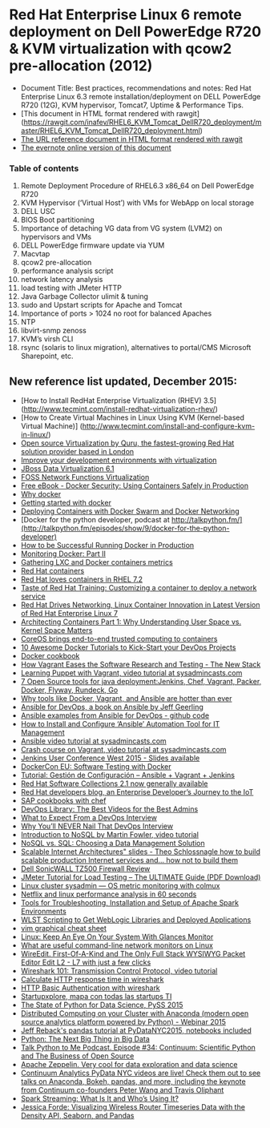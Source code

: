 # Red Hat Enterprise Linux 6 remote deployment on Dell PowerEdge R720 & KVM virtualization with qcow2 pre-allocation (2012)

- Document Title: Best practices, recommendations and notes: Red Hat Enterprise Linux 6.3 remote installation/deployment on DELL PowerEdge R720 (12G), KVM hypervisor, Tomcat7, Uptime &amp; Performance Tips.
- [This document in HTML format rendered with rawgit] (https://rawgit.com/inafev/RHEL6_KVM_Tomcat_DellR720_deployment/master/RHEL6_KVM_Tomcat_DellR720_deployment.html)  
- [The URL reference document in HTML format rendered with rawgit](https://rawgit.com/inafev/RHEL6_KVM_Tomcat_DellR720_deployment/master/URL%20references.html)
- [The evernote online version of this document](http://bit.ly/Ulb98Q )

### Table of contents
1. Remote Deployment Procedure of RHEL6.3 x86_64 on Dell PowerEdge R720
2. KVM Hypervisor (‘Virtual Host’) with VMs for WebApp on local storage
3. DELL USC
4. BIOS Boot partitioning
5. Importance of detaching VG data from VG system (LVM2) on hypervisors and VMs
6. DELL PowerEdge firmware update via YUM
7. Macvtap
8. qcow2 pre-allocation
9. performance analysis script
10. network latency analysis
11. load testing with JMeter HTTP
12. Java Garbage Collector ulimit & tuning
13. sudo and Upstart scripts for Apache and Tomcat
14. Importance of ports > 1024 no root for balanced Apaches
15. NTP
16. libvirt-snmp zenoss
17. KVM’s virsh CLI
18. rsync (solaris to linux migration), alternatives to portal/CMS Microsoft Sharepoint, etc.


## New reference list updated, December 2015:
- [How to Install RedHat Enterprise Virtualization (RHEV) 3.5] (http://www.tecmint.com/install-redhat-virtualization-rhev/)
- [How to Create Virtual Machines in Linux Using KVM (Kernel-based Virtual Machine)] (http://www.tecmint.com/install-and-configure-kvm-in-linux/)
- [Open source Virtualization by Quru, the fastest-growing Red Hat solution provider based in London](https://youtu.be/F2lxJTdfVy8)
- [Improve your development environments with virtualization](http://pyvideo.org/video/3411/improve-your-development-environments-with-virtua)
- [JBoss Data Virtualization 6.1](http://www.ossmentor.com/2015/04/data-virtualization-61-getting-started.html)
- [FOSS Network Functions Virtualization](https://www.opnfv.org) 
- [Free eBook - Docker Security: Using Containers Safely in Production](https://www.openshift.com/promotions/docker-security.html)
- [Why docker](http://www.javacodegeeks.com/2015/11/why-docker.html)
- [Getting started with docker](https://dzone.com/refcardz/getting-started-with-docker-1)
- [Deploying Containers with Docker Swarm and Docker Networking](http://www.javacodegeeks.com/2015/11/deploying-containers-docker-swarm-docker-networking.html)
- [Docker for the python developer, podcast at http://talkpython.fm/](http://talkpython.fm/episodes/show/9/docker-for-the-python-developer)
- [How to be Successful Running Docker in Production](http://www.infoq.com/news/2015/11/running-docker-production)
- [Monitoring Docker: Part II](http://blog.logscape.com/2014/07/monitoring-docker-part-ii/)
- [Gathering LXC and Docker containers metrics](http://blog.docker.com/2013/10/gathering-lxc-docker-containers-metrics/)
- [Red Hat containers](http://www.redhat.com/en/insights/containers)
- [Red Hat loves containers in RHEL 7.2](http://www.zdnet.com/article/red-hat-loves-containers-in-rhel-7-2/)
- [Taste of Red Hat Training: Customizing a container to deploy a network service](http://www.redhat.com/en/about/videos/taste-red-hat-training-customizing-container-deploy-network-service)
- [Red Hat Drives Networking, Linux Container Innovation in Latest Version of Red Hat Enterprise Linux 7](http://www.redhat.com/en/about/press-releases/red-hat-drives-networking-linux-container-innovation-latest-version-red-hat-enterprise-linux-7)
- [Architecting Containers Part 1: Why Understanding User Space vs. Kernel Space Matters](http://rhelblog.redhat.com/2015/07/29/architecting-containers-part-1-user-space-vs-kernel-space/)
- [​CoreOS brings end-to-end trusted computing to containers](http://www.zdnet.com/article/coreos-brings-end-to-end-trusted-computing-to-containers/)
- [10 Awesome Docker Tutorials to Kick-Start your DevOps Projects](http://www.javacodegeeks.com/2015/11/10-awesome-docker-tutorials-to-kick-start-your-devops-projects.html)
- [Docker cookbook](http://shop.oreilly.com/product/0636920036791.do?sortby=publicationDate)
- [How Vagrant Eases the Software Research and Testing - The New Stack](http://thenewstack.io/vagrant-developers-researchers/)
- [Learning Puppet with Vagrant, video tutorial at sysadmincasts.com](http://sysadmincasts.com/episodes/8-learning-puppet-with-vagrant)
- [7 Open Source tools for java deployment:Jenkins, Chef, Vagrant, Packer, Docker, Flyway, Rundeck, Go](http://www.oraclejavamagazine-digital.com/javamagazine_twitter/20140506?pg=6#pg6)
- [Why tools like Docker, Vagrant, and Ansible are hotter than ever](http://opensource.com/business/15/5/why-Docker-Vagrant-and-Ansible)
- [Ansible for DevOps, a book on Ansible by Jeff Geerling](http://www.ansiblefordevops.com/)
- [Ansible examples from Ansible for DevOps - github code](https://github.com/geerlingguy/ansible-for-devops)
- [How to Install and Configure ‘Ansible’ Automation Tool for IT Management](http://www.tecmint.com/install-and-configure-ansible-automation-tool-in-linux/)
- [Ansible video tutorial at sysadmincasts.com](https://sysadmincasts.com/episodes/43-19-minutes-with-ansible-part-1-4)
- [Crash course on Vagrant, video tutorial at sysadmincasts.com](https://sysadmincasts.com/episodes/42-crash-course-on-vagrant-revised)
- [Jenkins User Conference West 2015 - Slides available](https://www.cloudbees.com/jenkins/juc-2015/us-west)
- [DockerCon EU: Software Testing with Docker](http://thenewstack.io/software-testing-docker/)
- [Tutorial: Gestión de Configuración – Ansible + Vagrant + Jenkins](http://www.carlessanagustin.com/2015/08/20/tutorial-gestion-de-configuracion-ansible-vagrant-jenkins/)
- [Red Hat Software Collections 2.1 now generally available](http://developerblog.redhat.com/2015/11/17/software-collections-2-1-generally-available/)
- [Red Hat developers blog, an Enterprise Developer’s Journey to the IoT](http://developerblog.redhat.com/2015/12/02/enterprise-developers-journey-to-iot/)
- [SAP cookbooks with chef](http://sapcc.github.io/sap-cookbook-docs/)
- [DevOps Library: The Best Videos for the Best Admins](http://devopslibrary.com/)
- [What to Expect From a DevOps Interview](https://dzone.com/articles/what-to-expect-from-a-devops-interview)
- [Why You’ll NEVER Nail That DevOps Interview](https://dzone.com/articles/why-youll-never-nail-that-devops-interview-1)
- [Introduction to NoSQL by Martin Fowler, video tutorial](https://www.youtube.com/watch?v=qI_g07C_Q5I)
- [NoSQL vs. SQL: Choosing a Data Management Solution](http://www.javacodegeeks.com/2015/10/nosql-vs-sql.html)
- [Scalable Internet Architectures" slides - Theo Schlossnagle how to build scalable production Internet services and... how not to build them](http://lethargy.org/~jesus/misc/Scalable%20Ti.pdf)
- [Dell SonicWALL TZ500 Firewall Review](http://www.storagereview.com/dell_sonicwall_tz500_firewall_review)
- [JMeter Tutorial for Load Testing – The ULTIMATE Guide (PDF Download)](http://www.javacodegeeks.com/2014/11/jmeter-tutorial-load-testing.html)
- [Linux cluster sysadmin — OS metric monitoring with colmux](http://www.rittmanmead.com/2014/12/linux-cluster-sysadmin-os-metric-monitoring-with-colmux/)
- [Netflix and linux performance analysis in 60 seconds](http://www.itworld.com/article/3010558/linux/netflix-linux-performance-analysis-in-60-seconds.html)
- [Tools for Troubleshooting, Installation and Setup of Apache Spark Environments](https://dzone.com/articles/tools-for-troubleshooting-installation-and-setup-o)
- [WLST Scripting to Get WebLogic Libraries and Deployed Applications](https://blogs.oracle.com/practicalbpm/entry/wlst_scripting_to_get_weblogic)
- [vim graphical cheat sheet](http://www.viemu.com/vi-vim-cheat-sheet.gif)
- [Linux: Keep An Eye On Your System With Glances Monitor](http://www.cyberciti.biz/faq/linux-install-glances-monitoring-tool/)
- [What are useful command-line network monitors on Linux](http://xmodulo.com/useful-command-line-network-monitors-linux.html)
- [WireEdit. First-Of-A-Kind and The Only Full Stack WYSIWYG Packet Editor Edit L2 - L7 with just a few clicks](https://wireedit.com/)
- [Wireshark 101: Transmission Control Protocol, video tutorial](https://www.youtube.com/watch?v=iX44XIZafiw)
- [Calculate HTTP response time in wireshark](http://www.thevisiblenetwork.com/2015/01/21/calculate-http-response-time-in-wireshark/)
- [HTTP Basic Authentication with wireshark](http://www.networkcomputing.com/applications/http-basic-authentication-primer/d/d-id/1323331)
- [Startupxplore, mapa con todas las startups TI](https://startupxplore.com/)
- [The State of Python for Data Science, PySS 2015](https://speakerdeck.com/chdoig/the-state-of-python-for-data-science-pyss-2015)
- [Distributed Computing on your Cluster with Anaconda (modern open source analytics platform powered by Python) - Webinar 2015](http://www.slideshare.net/continuumio/distributed-computing-on-your-cluster-with-anaconda-webinar-2015)
- [Jeff Reback's pandas tutorial at PyDataNYC2015, notebooks included](https://github.com/jreback/pydatanyc2015)
- [Python: The Next Big Thing in Big Data](https://dzone.com/articles/python-the-next-big-thing-in-big-data)
- [Talk Python to Me Podcast. Episode #34: Continuum: Scientific Python and The Business of Open Source](http://talkpython.fm/episodes/show/34/continuum-scientific-python-and-the-business-of-open-source)
- [Apache Zeppelin. Very cool for data exploration and data science](https://zeppelin.incubator.apache.org/)
- [Continuum Analytics PyData NYC videos are live! Check them out to see talks on Anaconda, Bokeh, pandas, and more, including the keynote from Continuum co-founders Peter Wang and Travis Oliphant](http://bit.ly/1XOhbQa)
- [Spark Streaming: What Is It and Who’s Using It?](http://www.datanami.com/2015/11/30/spark-streaming-what-is-it-and-whos-using-it/)
- [Jessica Forde: Visualizing Wireless Router Timeseries Data with the Density API, Seaborn, and Pandas](https://www.youtube.com/watch?v=V85G5Q-Lj9o&feature=youtu.be&list=PLGVZCDnMOq0ourWlul1F7aYE30VQPaMRL)
